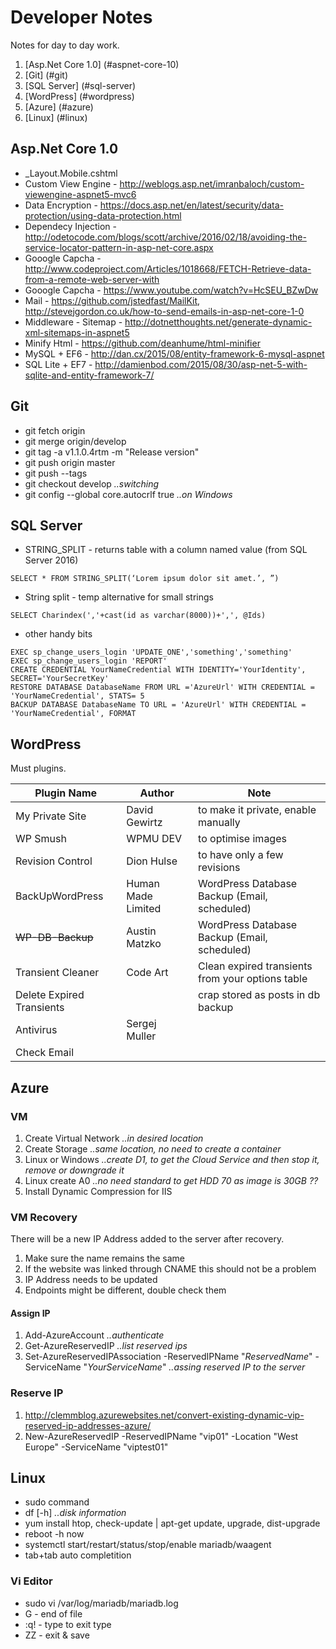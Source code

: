 # Developer Notes
Notes for day to day work.

1. [Asp.Net Core 1.0] (#aspnet-core-10)
2. [Git] (#git)
3. [SQL Server] (#sql-server)
4. [WordPress] (#wordpress)
5. [Azure] (#azure)
6. [Linux] (#linux)
 
## Asp.Net Core 1.0
- _Layout.Mobile.cshtml
- Custom View Engine - http://weblogs.asp.net/imranbaloch/custom-viewengine-aspnet5-mvc6
- Data Encryption - https://docs.asp.net/en/latest/security/data-protection/using-data-protection.html
- Dependecy Injection - http://odetocode.com/blogs/scott/archive/2016/02/18/avoiding-the-service-locator-pattern-in-asp-net-core.aspx
- Gooogle Capcha - http://www.codeproject.com/Articles/1018668/FETCH-Retrieve-data-from-a-remote-web-server-with
- Gooogle Capcha - https://www.youtube.com/watch?v=HcSEU_BZwDw
- Mail - https://github.com/jstedfast/MailKit, http://stevejgordon.co.uk/how-to-send-emails-in-asp-net-core-1-0
- Middleware - Sitemap - http://dotnetthoughts.net/generate-dynamic-xml-sitemaps-in-aspnet5
- Minify Html - https://github.com/deanhume/html-minifier
- MySQL + EF6 - http://dan.cx/2015/08/entity-framework-6-mysql-aspnet 
- SQL Lite + EF7 - http://damienbod.com/2015/08/30/asp-net-5-with-sqlite-and-entity-framework-7/

## Git
- git fetch origin
- git merge origin/develop
- git tag -a v1.1.0.4rtm -m "Release version"
- git push origin master
- git push --tags
- git checkout develop *..switching*
- git config --global core.autocrlf true *..on Windows*

## SQL Server
- STRING_SPLIT - returns table with a column named value (from SQL Server 2016)
```plsql
SELECT * FROM STRING_SPLIT(‘Lorem ipsum dolor sit amet.’, ”)
```
- String split - temp alternative for small strings
```plsql
SELECT Charindex(','+cast(id as varchar(8000))+',', @Ids)
```
- other handy bits
```plsql
EXEC sp_change_users_login 'UPDATE_ONE','something','something'
EXEC sp_change_users_login 'REPORT'
CREATE CREDENTIAL YourNameCredential WITH IDENTITY='YourIdentity', SECRET='YourSecretKey'
RESTORE DATABASE DatabaseName FROM URL ='AzureUrl' WITH CREDENTIAL = 'YourNameCredential', STATS= 5
BACKUP DATABASE DatabaseName TO URL = 'AzureUrl' WITH CREDENTIAL = 'YourNameCredential', FORMAT
```

## WordPress
Must plugins.

Plugin Name | Author | Note
---|---|---
My Private Site | David Gewirtz | to make it private, enable manually
WP Smush | WPMU DEV | to optimise images
Revision Control | Dion Hulse | to have only a few revisions
BackUpWordPress | Human Made Limited | WordPress Database Backup (Email, scheduled)
~~WP-DB-Backup~~ | Austin Matzko | WordPress Database Backup  (Email, scheduled)
Transient Cleaner | Code Art | Clean expired transients from your options table
Delete Expired Transients || crap stored as posts in db backup
Antivirus | Sergej Muller |
Check Email | |

## Azure 
### VM
1. Create Virtual Network *..in desired location* 
2. Create Storage *..same location, no need to create a container*
3. Linux or Windows *..create D1, to get the Cloud Service and then stop it, remove or downgrade it*
4. Linux create A0 *..no need standard to get HDD 70 as image is 30GB ??*
5. Install Dynamic Compression for IIS
 
### VM Recovery
There will be a new IP Address added to the server after recovery.

1. Make sure the name remains the same
2. If the website was linked through CNAME this should not be a problem
3. IP Address needs to be updated
4. Endpoints might be different, double check them

#### Assign IP

1. Add-AzureAccount *..authenticate*
2. Get-AzureReservedIP *..list reserved ips*
3. Set-AzureReservedIPAssociation -ReservedIPName "*ReservedName*" -ServiceName "*YourServiceName*" *..assing reserved IP to the server*


### Reserve IP 
1. http://clemmblog.azurewebsites.net/convert-existing-dynamic-vip-reserved-ip-addresses-azure/
2. New-AzureReservedIP -ReservedIPName "vip01" -Location "West Europe" -ServiceName "viptest01"


## Linux
- sudo command
- df [-h] *..disk information*
- yum install htop, check-update | apt-get update, upgrade, dist-upgrade
- reboot -h now
- systemctl start/restart/status/stop/enable mariadb/waagent
- tab+tab auto completition

### Vi Editor
 - sudo vi /var/log/mariadb/mariadb.log 
 - G - end of file
 - :q! - type to exit type
 - ZZ - exit & save



